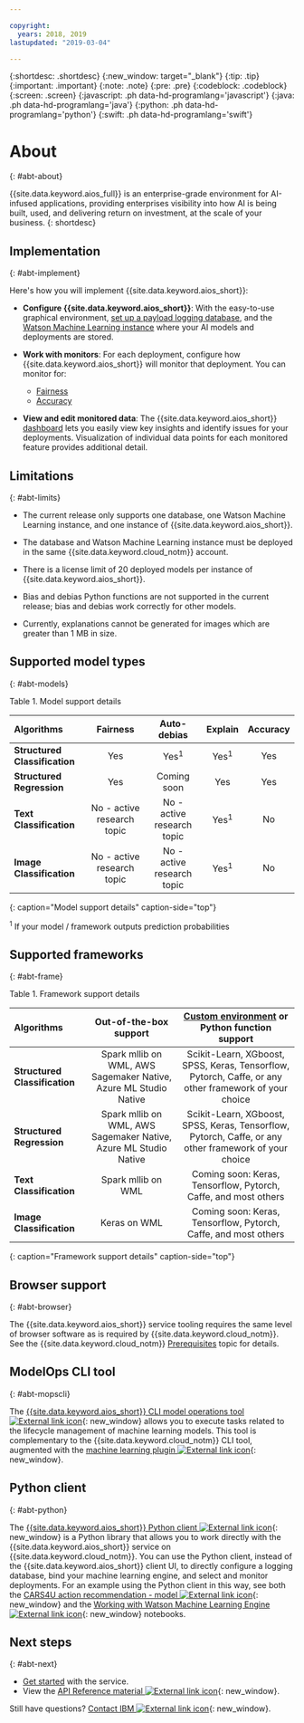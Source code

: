 ```yaml
---

copyright:
  years: 2018, 2019
lastupdated: "2019-03-04"

---
```


{:shortdesc: .shortdesc}
{:new_window: target="_blank"}
{:tip: .tip}
{:important: .important}
{:note: .note}
{:pre: .pre}
{:codeblock: .codeblock}
{:screen: .screen}
{:javascript: .ph data-hd-programlang='javascript'}
{:java: .ph data-hd-programlang='java'}
{:python: .ph data-hd-programlang='python'}
{:swift: .ph data-hd-programlang='swift'}

# About
{: #abt-about}

{{site.data.keyword.aios_full}} is an enterprise-grade environment for AI-infused applications, providing enterprises visibility into how AI is being built, used, and delivering return on investment, at the scale of your business.
{: shortdesc}

## Implementation
{: #abt-implement}

Here's how you will implement {{site.data.keyword.aios_short}}:

- **Configure {{site.data.keyword.aios_short}}**: With the easy-to-use graphical environment, [set up a payload logging database](/docs/services/ai-openscale-icp?topic=ai-openscale-icp-cdb-connect), and the [Watson Machine Learning instance](/docs/services/ai-openscale-icp?topic=ai-openscale-icp-cwml-wml) where your AI models and deployments are stored.

- **Work with monitors**: For each deployment, configure how {{site.data.keyword.aios_short}} will monitor that deployment. You can monitor for:

    - [Fairness](/docs/services/ai-openscale-icp?topic=ai-openscale-icp-mf-monitor)
    - [Accuracy](/docs/services/ai-openscale-icp?topic=ai-openscale-icp-acc-monitor)

- **View and edit monitored data**: The {{site.data.keyword.aios_short}} [dashboard](/docs/services/ai-openscale-icp?topic=ai-openscale-icp-iov-insights) lets you easily view key insights and identify issues for your deployments. Visualization of individual data points for each monitored feature provides additional detail.

## Limitations
{: #abt-limits}

- The current release only supports one database, one Watson Machine Learning instance, and one instance of {{site.data.keyword.aios_short}}.

- The database and Watson Machine Learning instance must be deployed in the same {{site.data.keyword.cloud_notm}} account.

- There is a license limit of 20 deployed models per instance of {{site.data.keyword.aios_short}}.

- Bias and debias Python functions are not supported in the current release; bias and debias work correctly for other models.

- Currently, explanations cannot be generated for images which are greater than 1 MB in size.

## Supported model types
{: #abt-models}

Table 1. Model support details

| Algorithms | **Fairness** | **Auto-debias** | **Explain** | **Accuracy** |
|:---|:---:|:---:|:---:|:---:|
| **Structured Classification** | Yes | Yes<sup>1</sup> | Yes<sup>1</sup> | Yes |
| **Structured Regression**     | Yes | Coming soon | Yes | Yes |
| **Text Classification**       | No - active research topic | No - active research topic | Yes<sup>1</sup> | No |
| **Image Classification**      | No - active research topic | No - active research topic | Yes<sup>1</sup> | No ||
{: caption="Model support details" caption-side="top"}

<sup>1</sup> If your model / framework outputs prediction probabilities

## Supported frameworks
{: #abt-frame}

Table 1. Framework support details

| Algorithms | **Out-of-the-box support** | **[Custom environment](/docs/services/ai-openscale-icp?topic=ai-openscale-icp-ccust-custom) or Python function support** |
|:---|:---:|:---:|
| **Structured Classification** | Spark mllib on WML, AWS Sagemaker Native, Azure ML Studio Native | Scikit-Learn, XGboost, SPSS, Keras, Tensorflow,  Pytorch, Caffe,  or any other framework of your choice |
| **Structured Regression**     | Spark mllib on WML, AWS Sagemaker Native, Azure ML Studio Native | Scikit-Learn, XGboost, SPSS, Keras, Tensorflow,  Pytorch, Caffe,  or any other framework of your choice |
| **Text Classification**       | Spark mllib on WML | Coming soon: Keras, Tensorflow, Pytorch, Caffe, and most others |
| **Image Classification**      | Keras on WML | Coming soon: Keras, Tensorflow, Pytorch, Caffe, and most others ||
{: caption="Framework support details" caption-side="top"}

## Browser support
{: #abt-browser}

The {{site.data.keyword.aios_short}} service tooling requires the same level of browser software as is required by {{site.data.keyword.cloud_notm}}. See the {{site.data.keyword.cloud_notm}} [Prerequisites](/docs/overview?topic=overview-prereqs-platform#browsers) topic for details.

## ModelOps CLI tool
{: #abt-mopscli}

The [{{site.data.keyword.aios_short}} CLI model operations tool ![External link icon](../../icons/launch-glyph.svg "External link icon")](https://github.com/IBM-Watson/aiopenscale-modelops-cli){: new_window} allows you to execute tasks related to the lifecycle management of machine learning models. This tool is complementary to the {{site.data.keyword.cloud_notm}} CLI tool, augmented with the [machine learning plugin ![External link icon](../../icons/launch-glyph.svg "External link icon")](https://www.ibm.com/support/knowledgecenter/DSXDOC/analyze-data/ml_dlaas_environment.html){: new_window}.

## Python client
{: #abt-python}

The [{{site.data.keyword.aios_short}} Python client ![External link icon](../../icons/launch-glyph.svg "External link icon")](http://ai-openscale-python-client.mybluemix.net/){: new_window} is a Python library that allows you to work directly with the {{site.data.keyword.aios_short}} service on {{site.data.keyword.cloud_notm}}. You can use the Python client, instead of the {{site.data.keyword.aios_short}} client UI, to directly configure a logging database, bind your machine learning engine, and select and monitor deployments. For an example using the Python client in this way, see both the [CARS4U action recommendation - model ![External link icon](../../icons/launch-glyph.svg "External link icon")](https://github.com/pmservice/ai-openscale-tutorials/blob/master/notebooks/CARS4U%20action%20recommendation%20-%20model.ipynb){: new_window} and the [Working with Watson Machine Learning Engine ![External link icon](../../icons/launch-glyph.svg "External link icon")](https://github.com/pmservice/ai-openscale-tutorials/blob/master/notebooks/AI%20OpenScale%20and%20Watson%20ML%20Engine.ipynb){: new_window} notebooks.

## Next steps
{: #abt-next}

- [Get started](/docs/services/ai-openscale-icp?topic=ai-openscale-icp-gs-get-started) with the service.
- View the [API Reference material ![External link icon](../../icons/launch-glyph.svg "External link icon")](https://{DomainName}/apidocs/ai-openscale){: new_window}.

Still have questions? [Contact IBM ![External link icon](../../icons/launch-glyph.svg "External link icon")](https://www.ibm.com/account/reg/us-en/signup?formid=MAIL-watson){: new_window}.
